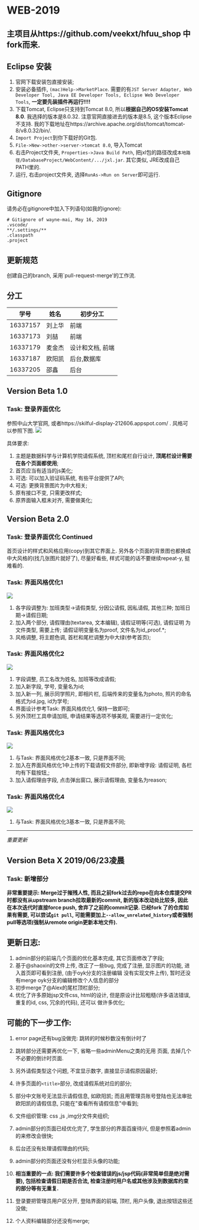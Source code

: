# WEB-2019
## 主项目从https://github.com/veekxt/hfuu_shop 中fork而来.
## Eclipse 安装
1. 官网下载安装包直接安装;
2. 安装必备插件, `(mac)Help->MarketPlace`. 需要的有`JST Server Adapter, Web Developer Tool, Java EE Developer Tools, Eclipse Web Developer Tools`, **一定要先装插件再运行!!!!**
3. 下载Tomcat, Eclipse只支持到Tomcat 8.0, 所以**根据自己的OS安装Tomcat 8.0**. 我选择的版本是8.0.32. 注意官网直接进去的版本是8.5, 这个版本Eclipse不支持. 我的下载地址在https://archive.apache.org/dist/tomcat/tomcat-8/v8.0.32/bin/.
4. `Import Project`到你下载好的Git包.
5. `File->New->other->server->tomcat 8.0`, 导入Tomcat
6. 右击Project文件夹, `Properties->Java Build Path`, 把jxl包的路径改成`本地路径/DatabaseProject/WebContent/.../jxl.jar`. 其它类似, JRE改成自己PATH里的.
7. 运行, 右击project文件夹, 选择`RunAs->Run on Server`即可运行.

## Gitignore 
请务必在gitignore中加入下列语句(如我的ignore):
```
# Gitignore of wayne-mai, May 16, 2019
.vscode/
**/.settings/**
.classpath
.project
```
## 更新规范
创建自己的branch, 采用`pull-request-merge'的工作流.

## 分工
| 学号       | 姓名  | 初步分工      |
|----------|-----|-----------|
| 16337157 | 刘上华 | 前端        |
| 16337173 | 刘喆  | 前端        |
| 16337179 | 麦金杰 | 设计和文档, 前端 |
| 16337187 | 欧阳凯 | 后台,数据库    |
| 16337205 | 邵鑫  | 后台        |


## Version Beta 1.0
### Task: 登录界面优化
参照中山大学官网, 或者https://skilful-display-212606.appspot.com/ .
风格可以参照下图. 
![](./SourceCode/readmeDisplay/img0.png)

具体要求:
1. 主题是数据科学与计算机学院请假系统, 顶栏和尾栏自行设计, **顶尾栏设计需要在各个页面都使用**;
2. 首页应当有适当的js美化;
3. 可选: 可以加入验证码系统, 有些平台提供了API;
4. 可选: 更换背景图片为中大相关;
5. 原有接口不变, 只需更改样式;
6. 原界面输入框未对齐, 需要做美化;

## Version Beta 2.0
### Task: 登录界面优化 Continued
首页设计的样式和风格应用(copy)到其它界面上.
另外各个页面的背景图也都换成中大风格的(找几张图片就好了), 尽量好看些, 样式可能的话不要继续repeat-y, 挺难看的. 


### Task: 界面风格优化1
![](./SourceCode/readmeDisplay/img1.png)

1. 各字段调整为:
加班类型->请假类型, 分因公请假, 因私请假, 其他三种;
加班日期->请假日期; 
2. 加入两个部分, 请假理由(textarea, 文本编辑), 请假证明等(可选), 请假证明
为文件类型, 需要上传; 请假证明变量名为proof, 文件名为id_proof.*;
3. 风格调整, 将主题色调, 首栏和尾栏调整为中大绿(参考首页);

### Task: 界面风格优化2
![](./SourceCode/readmeDisplay/img2.png)
1. 字段调整, 员工名改为姓名, 加班等改成请假;
2. 加入新字段, 学号, 变量名为id;
3. 加入新一列, 展示同学照片, 即相片栏, 后端传来的变量名为photo, 照片的命名格式为id.jpg, id为学号;
4. 界面设计参考Task: 界面风格优化1, 保持一致即可;
5. 另外顶栏工具申请加班, 申请结果等选项不够美观, 需要进行一定优化;

### Task: 界面风格优化3
![](./SourceCode/readmeDisplay/img4.png)
1. 与Task: 界面风格优化2基本一致, 只是界面不同;
2. 加入在界面风格优化1中上传的下载请假文件部分, 即新增字段: 请假证明, 各栏均有下载按钮,;
3. 加入请假理由字段, 点击弹出窗口, 展示请假理由, 变量名为reason;

### Task: 界面风格优化4
![](./SourceCode/readmeDisplay/img5.png)
1. 与Task: 界面风格优化3基本一致, 只是界面不同;
---
*重要更新*
## Version Beta X  2019/06/23凌晨
### Task: 新增部分


**非常重要提示: Merge过于摧残人性, 而且之前fork过去的repo在向本仓库提交PR时都没有从upstream branch拉取最新的commit, 新的版本改动处比较多, 
因此在本次迭代时直接force push, 舍弃了之前的commit记录. 已经fork
了的仓库如果有需要, 可以尝试`git pull`, 可能需要加上`--allow_unrelated_history`或者强制pull等选项(强制从remote origin更新本地文件).**

更新日志:
---
1. admin部分的前端几个页面的优化基本完成, 其它页面修改了字段;
2. 基于@shaoxin的文件上传, 改正了一些bug, 完成了注册, 显示图片的功能, 进入首页即可看到注册, (由于oyk分支的注册编辑
没有实现文件上传), 暂时还没有merge oyk分支的编辑修改个人信息的部分 
3. 初步merge了@Alex的尾栏顶栏部分;
4. 优化了许多原始jsp文件css, html的设计, 但是原设计比较粗糙(许多语法错误, 重复的id, css, 冗余的代码), 还可以
做许多优化;

可能的下一步工作:
---
1. error page还有bug没做完: 
跳转的时候秒数没有倒计时了

2. 跳转部分还需要再优化一下, 省略一些adminMenu之类的无用
页面, 去掉几个不必要的倒计时页面.

3. 另外请假类型这个问题, 不宜显示数字, 直接显示请假原因最好;

4. 许多页面的`<title>`部分, 改成请假系统对应的部分;

5. 部分中文账号无法显示请假信息, 如欧阳凯; 而且用管理员账号登陆也无法审批欧阳凯的请假信息, 只能在"查看所有请假信息"中看到;

6. 文件组织管理: css ,js ,img分文件夹组织;

7. admin部分的页面已经优化完了, 学生部分的界面百废待兴, 但是参照着admin的来修改会很快;

8. 后台还没有处理请假理由的代码;

9. admin部分的页面还没有分栏显示头像的功能;

10. **相当重要的一点: 我们需要许多个检查错误的js/jsp代码(非常简单但是绝对需要), 包括检查请假日期是否合法,
检查注册时用户名或其他涉及到数据库约束的部分等有无重复.** 


11. 登录要把管理员用户区分开, 登陆界面的前端, 顶栏, 用户头像, 退出按钮这些还没做;
12. 个人资料编辑部分还没有merge;

